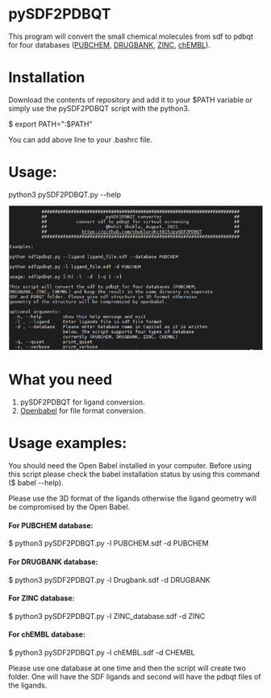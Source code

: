 # pySDF2PDBQT
This program will convert the small chemical molecules from sdf to pdbqt for four databases ([PUBCHEM](https://pubchem.ncbi.nlm.nih.gov/), [DRUGBANK](https://go.drugbank.com/), [ZINC](https://zinc.docking.org/), [chEMBL](https://www.ebi.ac.uk/chembl/)).

# Installation

Download the contents of repository and add it to your $PATH variable or simply use the pySDF2PDBQT script with the python3.

$ export PATH="<PATH TO pySDF2PDBQT>:$PATH"

You can add above line to your .bashrc file.


# Usage:
python3 pySDF2PDBQT.py --help

![Screenshot](pySDF2pdbqt_usage.png)

# What you need
1. pySDF2PDBQT for ligand conversion.
2. [Openbabel](http://openbabel.org/wiki/Main_Page) for file format conversion.

# Usage examples:
You should need the Open Babel installed in your computer. Before using this script please check the babel installation status by using this command ($ babel --help).

Please use the 3D format of the ligands otherwise the ligand geometry will be compromised by the Open Babel.

<h4> For PUBCHEM database: </h4>

$ python3 pySDF2PDBQT.py -l PUBCHEM.sdf -d PUBCHEM

<h4> For DRUGBANK database: </h4>

$ python3 pySDF2PDBQT.py -l Drugbank.sdf -d DRUGBANK

<h4> For ZINC database: </h4>

$ python3 pySDF2PDBQT.py -l ZINC_database.sdf -d ZINC

<h4> For chEMBL database: </h4>

$ python3 pySDF2PDBQT.py -l chEMBL.sdf -d CHEMBL

Please use one database at one time and then the script will create two folder. One will have the SDF ligands and second will have the pdbqt files of the ligands.

